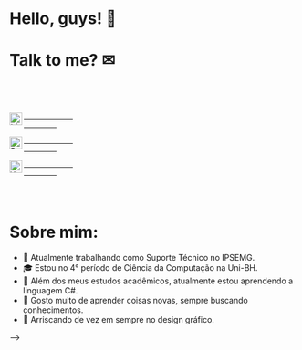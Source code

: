 # Hello, guys! 🧠

# Talk to me? ✉

<code>
    <div>
        <a target="_blank" href="https://www.linkedin.com/in/fabiana-quelott-900904158/">
            <img align="left" alt="LinkedIN" width="22px" src="https://image.flaticon.com/icons/png/512/49/49656.png" />
        <a/>
            <a target="_blank" href="mailto:fabianaquelott@gmail.com">
            <img align="left" alt="Email" width="22px" src="https://cdn.iconscout.com/icon/free/png-512/gmail-32-761667.png" />
        <a/>
                <a target="_blank" href="https://api.whatsapp.com/send?phone=5531997804817">
            <img align="left" alt="WhatsApp" width="22px" src="https://multarte.com.br/wp-content/uploads/2018/11/logo-whatsapp-fundo-transparente-icon.png" />
        <a/>
    </div>
    </code>
            
# Sobre mim:
- 🔭 Atualmente trabalhando como Suporte Técnico no IPSEMG.
- 🎓 Estou no 4° período de Ciência da Computação na Uni-BH.
- 🌱 Além dos meus estudos acadêmicos, atualmente estou aprendendo a linguagem C#.
- 💬 Gosto muito de aprender coisas novas, sempre buscando conhecimentos.
- 🧠 Arriscando de vez em sempre no design gráfico.

-->
